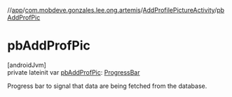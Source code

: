 //[app](../../../index.md)/[com.mobdeve.gonzales.lee.ong.artemis](../index.md)/[AddProfilePictureActivity](index.md)/[pbAddProfPic](pb-add-prof-pic.md)

# pbAddProfPic

[androidJvm]\
private lateinit var [pbAddProfPic](pb-add-prof-pic.md): [ProgressBar](https://developer.android.com/reference/kotlin/android/widget/ProgressBar.html)

Progress bar to signal that data are being fetched from the database.
